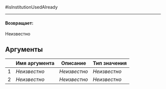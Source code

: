 #isInstitutionUsedAlready

---



#### Возвращает:

Неизвестно

## Аргументы

|  | Имя аргумента | Описание | Тип значения |
| --- | --- | --- | --- |
| 1 | *Неизвестно* | *Неизвестно* | *Неизвестно* |
| 2 | *Неизвестно* | *Неизвестно* | *Неизвестно* |

